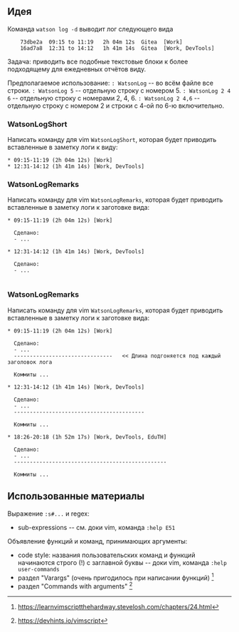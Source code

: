 ## Идея

Команда `watson log -d` выводит лог следующего вида
```
	73dbe2a  09:15 to 11:19   2h 04m 12s  Gitea  [Work]
	16ad7a8  12:31 to 14:12   1h 41m 14s  Gitea  [Work, DevTools]
```

Задача: приводить все подобные текстовые блоки к более подходящему для ежедневных отчётов виду.

Предполагаемое использование:
`: WatsonLog` -- во всём файле все строки.
`: WatsonLog 5` -- отдельную строку с номером 5.
`: WatsonLog 2 4 6` -- отдельную строку с номерами 2, 4, 6.
`: WatsonLog 2 4,6` -- отдельную строку с номером 2 и строки с 4-ой по 6-ю включительно.


### WatsonLogShort

Написать команду для vim `WatsonLogShort`, которая будет приводить вставленные в заметку логи к виду:
```
* 09:15-11:19 (2h 04m 12s) [Work]
* 12:31-14:12 (1h 41m 14s) [Work, DevTools]
```


### WatsonLogRemarks

Написать команду для vim `WatsonLogRemarks`, которая будет приводить вставленные в заметку логи к заготовке вида:
```
* 09:15-11:19 (2h 04m 12s) [Work]

  Сделано:
  - ...
  
* 12:31-14:12 (1h 41m 14s) [Work, DevTools]

  Сделано:
  - ...
  
```


### WatsonLogRemarks

Написать команду для vim `WatsonLogRemarks`, которая будет приводить вставленные в заметку логи к заготовке вида:
```
* 09:15-11:19 (2h 04m 12s) [Work]

  Сделано:
  - ...
  -------------------------------   << Длина подгоняется под каждый заголовок лога

  Коммиты ...

* 12:31-14:12 (1h 41m 14s) [Work, DevTools]

  Сделано:
  - ...
  -----------------------------------------

  Коммиты ...

* 18:26-20:18 (1h 52m 17s) [Work, DevTools, EduTH]

  Сделано:
  - ...
  ------------------------------------------------

  Коммиты ...

```


## Использованные материалы

Выражение `:s#...` и regex:
- sub-expressions -- см. доки vim, команда `:help E51` 

Объявление функций и команд, принимающих аргументы:
- code style: названия пользовательских команд и функций начинаются строго (!) с заглавной буквы -- доки vim, команда `:help user-commands`
- раздел "Varargs" (очень пригодилось при написании функций) [^learn-vim-hard-way-varargs]
- раздел "Commands with arguments" [^vimsript-cheatsheet]




[^vimsript-cheatsheet]: https://devhints.io/vimscript
[^learn-vim-hard-way-varargs]: https://learnvimscriptthehardway.stevelosh.com/chapters/24.html
